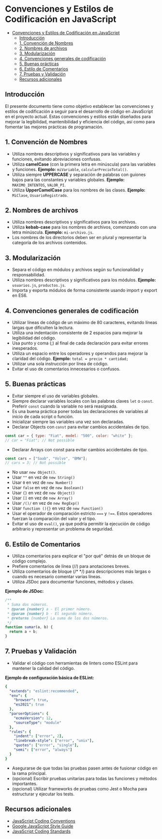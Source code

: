 # Convenciones y Estilos de Codificación en JavaScript

- [Convenciones y Estilos de Codificación en JavaScript](#convenciones-y-estilos-de-codificación-en-javascript)
    - [Introducción](#introducción)
    - [1. Convención de Nombres](#1-convención-de-nombres)
    - [2. Nombres de archivos](#2-nombres-de-archivos)
    - [3. Modularización](#3-modularización)
    - [4. Convenciones generales de codificación](#4-convenciones-generales-de-codificación)
    - [5. Buenas prácticas](#5-buenas-prácticas)
    - [6. Estilo de Comentarios](#6-estilo-de-comentarios)
    - [7. Pruebas y Validación](#7-pruebas-y-validación)
    - [Recursos adicionales](#recursos-adicionales)

## Introducción

El presente documento tiene como objetivo establecer las convenciones y estilos de codificación a seguir para el desarrollo de código en JavaScript en el proyecto actual. Estas convenciones y estilos están diseñados para mejorar la legibilidad, mantenibilidad y eficiencia del código, así como para fomentar las mejores prácticas de programación.

## 1. Convención de Nombres

- Utiliza nombres descriptivos y significativos para las variables y funciones, evitando abreviaciones confusas.
- Utiliza **camelCase** (con la primera letra en minúscula) para las variables y funciones. **Ejemplo:** `miVariable`, `calcularPrecioTotal()`.
- Utiliza siempre **UPPERCASE** y separación de palabras con guiones bajos para las constantes y variables globales. **Ejemplo:** `MAXIMO_INTENTOS`, `VALOR_PI`.
- Utiliza **UpperCamelCase** para los nombres de las clases. **Ejemplo:** `MiClase`, `UsuarioRegistrado`.

## 2. Nombres de archivos

- Utiliza nombres descriptivos y significativos para los archivos.
- Utiliza **kebab-case** para los nombres de archivos, comenzando con una letra minúscula. **Ejemplo:** `mi-archivo.js`.
- Los nombres de los directorios deben ser en plural y representar la categoría de los archivos contenidos.

## 3. Modularización

- Separa el código en módulos y archivos según su funcionalidad y responsabilidad.
- Utiliza nombres descriptivos y significativos para los módulos. **Ejemplo:** `usuarios.js`, `productos.js`.
- Importa y exporta módulos de forma consistente usando import y export en ES6.

## 4. Convenciones generales de codificación

- Utilizar líneas de código de un máximo de 80 caracteres, evitando líneas largas que dificulten la lectura.
- Utiliza una indentación consistente de 2 espacios para mejorar la legibilidad del código.
- Usa punto y coma (;) al final de cada declaración para evitar errores inesperados.
- Utiliza un espacio entre los operadores y operandos para mejorar la claridad del código. **Ejemplo:** `total = precio * cantidad;`
- Utilizar una sola instrucción por línea de código.
- Evitar el uso de comentarios innecesarios o confusos.

## 5. Buenas prácticas

- Evitar siempre el uso de variables globales.
- Siempre declarar variables locales con las palabras claves `let` o `const`. Preferir `const` cuando la variable no será reasignada.
- Es una buena práctica poner todas las declaraciones de variables al inicio de cada script o función.
- Inicializar siempre las variables una vez son declaradas.
- Declarar Objects con `const` para evitar cambios accidentales de tipo.

```js
const car = { type: "Fiat", model: "500", color: "white" };
// car = "Fiat"; // Not possible
```

- Declarar Arrays con const para evitar cambios accidentales de tipo.

```js
const cars = ["Saab", "Volvo", "BMW"];
// cars = 3; // Not possible
```

- No usar `new Object()`.
- Usar `""` en vez de `new String()`
- Usar `0` en vez de `new Number()`
- Usar `false` en vez de `new Boolean()`
- Usar `{}` en vez de `new Object()`
- Usar `[]` en vez de `new Array()`
- Usar `/()/` en vez de `new RegExp()`
- Usar `function (){}` en vez de `new Function()`
- Usar el operador de comparación estricto `===` y `!==`. Estos operadores fuerzan la comparación del valor y el tipo.
- Evitar el uso de `eval()`, ya que podría permitir la ejecución de código arbitrario y representar un problema de seguridad.

## 6. Estilo de Comentarios

- Utiliza comentarios para explicar el "por qué" detrás de un bloque de código complejo.
- Prefiere comentarios de línea (//) para anotaciones breves.
- Utiliza comentarios de bloque (/* */) para descripciones más largas o cuando es necesario comentar varias líneas.
- Utiliza JSDoc para documentar funciones, métodos y clases.

**Ejemplo de JSDoc:**

```js
/**
 * Suma dos números.
 * @param {number} a - El primer número.
 * @param {number} b - El segundo número.
 * @returns {number} La suma de los dos números.
 */
function sumar(a, b) {
  return a + b;
}
```


## 7. Pruebas y Validación

- Validar el código con herramientas de linters como ESLint para mantener la calidad del código.

**Ejemplo de configuración básica de ESLint:**

```yaml
{
  "extends": "eslint:recommended",
  "env": {
    "browser": true,
    "es2021": true
  },
  "parserOptions": {
    "ecmaVersion": 12,
    "sourceType": "module"
  },
  "rules": {
    "indent": ["error", 2],
    "linebreak-style": ["error", "unix"],
    "quotes": ["error", "single"],
    "semi": ["error", "always"]
  }
}
```

- Asegurarse de que todas las pruebas pasen antes de fusionar código en la rama principal.
- (opcional) Escribir pruebas unitarias para todas las funciones y métodos importantes.
- (opcional) Utilizar frameworks de pruebas como Jest o Mocha para estructurar y ejecutar los tests.


## Recursos adicionales

- [JavaScript Coding Conventions](https://www.w3schools.com/js/js_conventions.asp)
- [Google JavaScript Style Guide](https://google.github.io/styleguide/jsguide.html)
- [JavaScript Coding Standards](https://developer.wordpress.org/coding-standards/wordpress-coding-standards/javascript/)
